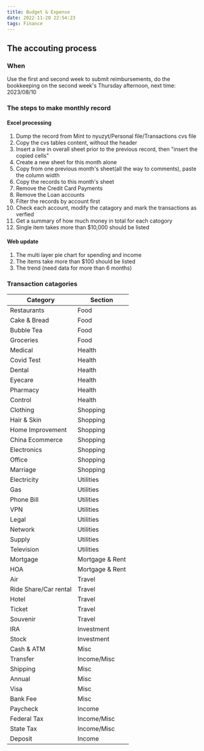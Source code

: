 ```yaml
---
title: Budget & Expense
date: 2022-11-20 22:54:23
tags: Finance
---
```


## The accouting process

### When

Use the first and second week to submit reimbursements, do the bookkeeping on the second week's Thursday afternoon, next time: 2023/08/10

### The steps to make monthly record

#### Excel processing

1. Dump the record from Mint to nyuzyt/Personal file/Transactions cvs file
1. Copy the cvs tables content, without the header
1. Insert a line in overall sheet prior to the previous record, then "insert the copied cells"
1. Create a new sheet for this month alone
1. Copy from one previous month's sheet(all the way to comments), paste the column width
1. Copy the records to this month's sheet
1. Remove the Credit Card Payments
1. Remove the Loan accounts
1. Filter the records by account first
1. Check each account, modify the catagory and mark the transactions as verfied
1. Get a summary of how much money in total for each catogory
1. Single item takes more than $10,000 should be listed

#### Web update

1. The multi layer pie chart for spending and income
2. The items take more than $100 should be listed
3. The trend (need data for more than 6 months)

### Transaction catagories

| Category              | Section         |
| ----------------      | --------------- |
| Restaurants           | Food            |
| Cake & Bread          | Food            |
| Bubble Tea            | Food            |
| Groceries             | Food            |
| Medical               | Health          |
| Covid Test            | Health          |
| Dental                | Health          |
| Eyecare               | Health          |
| Pharmacy              | Health          |
| Control               | Health          |
| Clothing              | Shopping        |
| Hair & Skin           | Shopping        |
| Home Improvement      | Shopping        |
| China Ecommerce       | Shopping        |
| Electronics           | Shopping        |
| Office                | Shopping        |
| Marriage              | Shopping        |
| Electricity           | Utilities       |
| Gas                   | Utilities       |
| Phone Bill            | Utilities       |
| VPN                   | Utilities       |
| Legal                 | Utilities       |
| Network               | Utilities       |
| Supply                | Utilities       |
| Television            | Utilities       |
| Mortgage              | Mortgage & Rent |
| HOA                   | Mortgage & Rent |
| Air                   | Travel          |
| Ride Share/Car rental | Travel          |
| Hotel                 | Travel          |
| Ticket                | Travel          |
| Souvenir              | Travel          |
| IRA                   | Investment      |
| Stock                 | Investment      |
| Cash & ATM            | Misc            |
| Transfer              | Income/Misc     |
| Shipping              | Misc            |
| Annual                | Misc            |
| Visa                  | Misc            |
| Bank Fee              | Misc            |
| Paycheck              | Income          |
| Federal Tax           | Income/Misc     |
| State Tax             | Income/Misc     |
| Deposit               | Income          |

